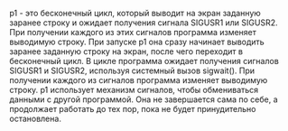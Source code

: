 p1 - это бесконечный цикл, который выводит на экран заданную заранее строку и ожидает получения сигнала SIGUSR1 или SIGUSR2. При получении каждого из этих сигналов программа изменяет выводимую строку.
При запуске p1 она сразу начинает выводить заранее заданную строку на экран, после чего переходит в бесконечный цикл. В цикле программа ожидает получения сигналов SIGUSR1 и SIGUSR2, используя системный вызов sigwait(). При получении каждого из сигналов программа изменяет выводимую строку.
p1 использует механизм сигналов, чтобы обмениваться данными с другой программой. Она не завершается сама по себе, а продолжает работать до тех пор, пока не будет принудительно остановлена.

 